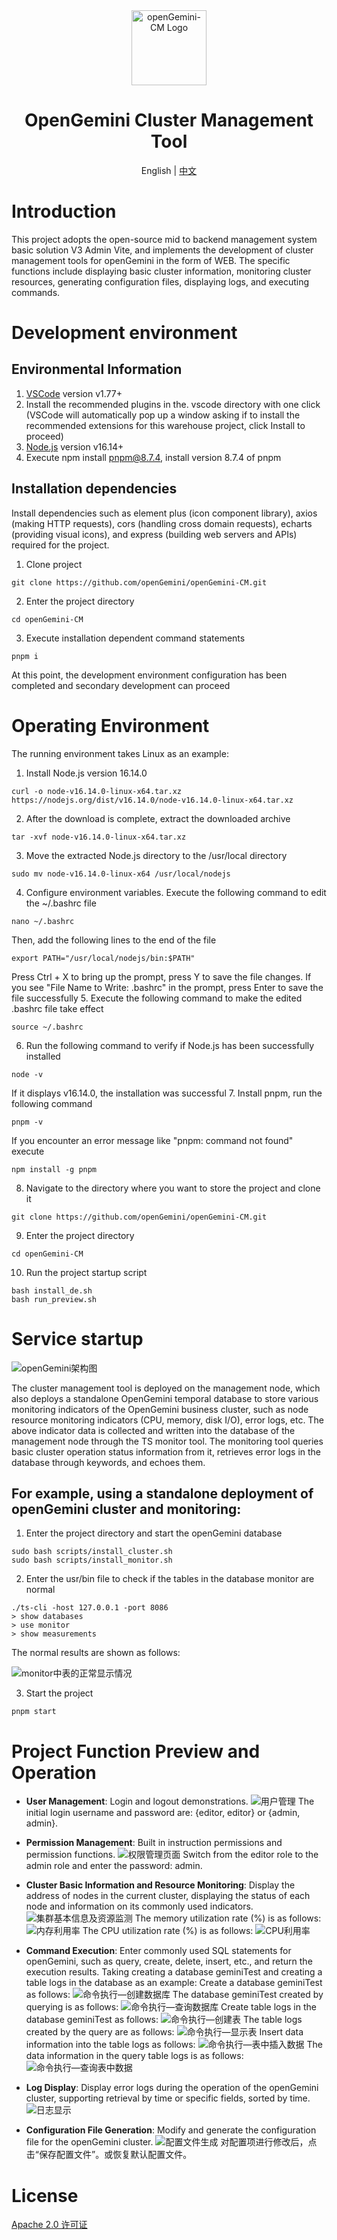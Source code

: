 <div align="center">
  <img alt="openGemini-CM Logo" width="120" height="120" src="./src/assets/layouts/logo.png">
  <h1>OpenGemini Cluster Management Tool</h1>
  <span>English | <a href="./README.zh-CN.md">中文</a></span>
</div>

# Introduction
This project adopts the open-source mid to backend management system basic solution V3 Admin Vite, and implements the development of cluster management tools for openGemini in the form of WEB. The specific functions include displaying basic cluster information, monitoring cluster resources, generating configuration files, displaying logs, and executing commands.

# Development environment

## Environmental Information
1. [VSCode](https://code.visualstudio.com/Download) version v1.77+
2. Install the recommended plugins in the. vscode directory with one click (VSCode will automatically pop up a window asking if to install the recommended extensions for this warehouse project, click Install to proceed)
3. [Node.js](https://nodejs.org/en/download) version v16.14+
4. Execute npm install pnpm@8.7.4, install version 8.7.4 of pnpm

## Installation dependencies
Install dependencies such as element plus (icon component library), axios (making HTTP requests), cors (handling cross domain requests), echarts (providing visual icons), and express (building web servers and APIs) required for the project.
1. Clone project
```
git clone https://github.com/openGemini/openGemini-CM.git
```
2. Enter the project directory
```
cd openGemini-CM
```
3. Execute installation dependent command statements
```
pnpm i
```
At this point, the development environment configuration has been completed and secondary development can proceed

# Operating Environment
The running environment takes Linux as an example:
1. Install Node.js version 16.14.0
```
curl -o node-v16.14.0-linux-x64.tar.xz https://nodejs.org/dist/v16.14.0/node-v16.14.0-linux-x64.tar.xz
```
2.  After the download is complete, extract the downloaded archive
```
tar -xvf node-v16.14.0-linux-x64.tar.xz
```
3. Move the extracted Node.js directory to the /usr/local directory
```
sudo mv node-v16.14.0-linux-x64 /usr/local/nodejs
```
4. Configure environment variables. Execute the following command to edit the ~/.bashrc file
```
nano ~/.bashrc
```
Then, add the following lines to the end of the file
```
export PATH="/usr/local/nodejs/bin:$PATH"
```
Press Ctrl + X to bring up the prompt, press Y to save the file changes. If you see "File Name to Write: .bashrc" in the prompt, press Enter to save the file successfully
5. Execute the following command to make the edited .bashrc file take effect
```
source ~/.bashrc
```
6. Run the following command to verify if Node.js has been successfully installed
```
node -v
```
If it displays v16.14.0, the installation was successful
7. Install pnpm, run the following command
```
pnpm -v
```
If you encounter an error message like "pnpm: command not found" execute
```
npm install -g pnpm
```
8. Navigate to the directory where you want to store the project and clone it
```
git clone https://github.com/openGemini/openGemini-CM.git
```
9. Enter the project directory
```
cd openGemini-CM
```
10. Run the project startup script
```
bash install_de.sh
bash run_preview.sh
```

# Service startup

![openGemini架构图](https://github.com/25hours886/image/blob/main/openGemini-image/openGemini%E6%9E%B6%E6%9E%84.png)

The cluster management tool is deployed on the management node, which also deploys a standalone OpenGemini temporal database to store various monitoring indicators of the OpenGemini business cluster, such as node resource monitoring indicators (CPU, memory, disk I/O), error logs, etc. The above indicator data is collected and written into the database of the management node through the TS monitor tool. The monitoring tool queries basic cluster operation status information from it, retrieves error logs in the database through keywords, and echoes them.

## For example, using a standalone deployment of openGemini cluster and monitoring:
1. Enter the project directory and start the openGemini database
```
sudo bash scripts/install_cluster.sh
sudo bash scripts/install_monitor.sh
```
2. Enter the usr/bin file to check if the tables in the database monitor are normal
```
./ts-cli -host 127.0.0.1 -port 8086
> show databases
> use monitor
> show measurements
```
The normal results are shown as follows:

![monitor中表的正常显示情况](https://github.com/25hours886/image/blob/main/openGemini-image/monitor%E4%B8%AD%E8%A1%A8%E7%9A%84%E6%AD%A3%E5%B8%B8%E6%98%BE%E7%A4%BA%E6%83%85%E5%86%B5.png)

3. Start the project
```
pnpm start
```

# Project Function Preview and Operation

- **User Management**: Login and logout demonstrations.
![用户管理](https://github.com/25hours886/image/blob/main/openGemini-image/%E7%94%A8%E6%88%B7%E7%AE%A1%E7%90%86.png)
The initial login username and password are: {editor, editor} or {admin, admin}.

- **Permission Management**: Built in instruction permissions and permission functions.
![权限管理页面](https://github.com/25hours886/image/blob/main/openGemini-image/%E6%9D%83%E9%99%90%E7%AE%A1%E7%90%86.png)
Switch from the editor role to the admin role and enter the password: admin.

- **Cluster Basic Information and Resource Monitoring**: Display the address of nodes in the current cluster, displaying the status of each node and information on its commonly used indicators.
![集群基本信息及资源监测](https://github.com/25hours886/image/blob/main/openGemini-image/%E9%9B%86%E7%BE%A4%E8%B5%84%E6%BA%90%E7%9B%91%E6%B5%8B.png)
The memory utilization rate (%) is as follows:
![内存利用率](https://github.com/25hours886/image/blob/main/openGemini-image/%E5%86%85%E5%AD%98%E5%88%A9%E7%94%A8%E7%8E%87(%25).jpg)
The CPU utilization rate (%) is as follows:
![CPU利用率](https://github.com/25hours886/image/blob/main/openGemini-image/CPU%E5%88%A9%E7%94%A8%E7%8E%87(%25).jpg)

- **Command Execution**: Enter commonly used SQL statements for openGemini, such as query, create, delete, insert, etc., and return the execution results. Taking creating a database geminiTest and creating a table logs in the database as an example:
Create a database geminiTest as follows:
![命令执行—创建数据库](https://github.com/25hours886/image/blob/main/openGemini-image/%E5%91%BD%E4%BB%A4%E6%89%A7%E8%A1%8C%E2%80%94%E5%88%9B%E5%BB%BA%E6%95%B0%E6%8D%AE%E5%BA%93.png)
The database geminiTest created by querying is as follows:
![命令执行—查询数据库](https://github.com/25hours886/image/blob/main/openGemini-image/%E5%91%BD%E4%BB%A4%E6%89%A7%E8%A1%8C%E2%80%94%E6%9F%A5%E8%AF%A2%E6%95%B0%E6%8D%AE%E5%BA%93.png)
Create table logs in the database geminiTest as follows:
![命令执行—创建表](https://github.com/25hours886/image/blob/main/openGemini-image/%E5%91%BD%E4%BB%A4%E6%89%A7%E8%A1%8C%E2%80%94%E5%88%9B%E5%BB%BA%E8%A1%A8.png)
The table logs created by the query are as follows:
![命令执行—显示表](https://github.com/25hours886/image/blob/main/openGemini-image/%E5%91%BD%E4%BB%A4%E6%89%A7%E8%A1%8C%E2%80%94%E6%98%BE%E7%A4%BA%E8%A1%A8.png)
Insert data information into the table logs as follows:
![命令执行—表中插入数据](https://github.com/25hours886/image/blob/main/openGemini-image/%E5%91%BD%E4%BB%A4%E6%89%A7%E8%A1%8C%E2%80%94%E8%A1%A8%E4%B8%AD%E6%8F%92%E5%85%A5%E6%95%B0%E6%8D%AE.png)
The data information in the query table logs is as follows:
![命令执行—查询表中数据](https://github.com/25hours886/image/blob/main/openGemini-image/%E5%91%BD%E4%BB%A4%E6%89%A7%E8%A1%8C%E2%80%94%E6%9F%A5%E8%AF%A2%E8%A1%A8%E4%B8%AD%E6%95%B0%E6%8D%AE.png)

- **Log Display**: Display error logs during the operation of the openGemini cluster, supporting retrieval by time or specific fields, sorted by time.
![日志显示](https://github.com/25hours886/image/blob/main/openGemini-image/%E6%97%A5%E5%BF%97%E6%98%BE%E7%A4%BA.png)

- **Configuration File Generation**: Modify and generate the configuration file for the openGemini cluster.
![配置文件生成](https://github.com/25hours886/image/blob/main/openGemini-image/%E9%85%8D%E7%BD%AE%E6%96%87%E4%BB%B6%E7%94%9F%E6%88%90.png)
对配置项进行修改后，点击“保存配置文件”。或恢复默认配置文件。

# License
[Apache 2.0 许可证](./LICENSE)